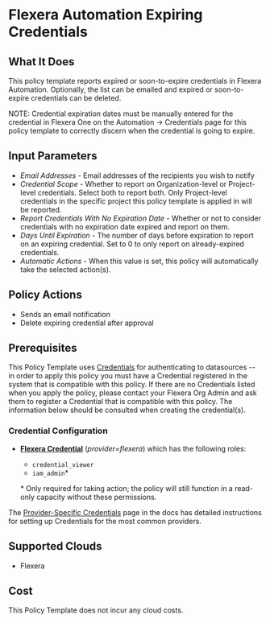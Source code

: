 # Flexera Automation Expiring Credentials

## What It Does

This policy template reports expired or soon-to-expire credentials in Flexera Automation. Optionally, the list can be emailed and expired or soon-to-expire credentials can be deleted.

NOTE: Credential expiration dates must be manually entered for the credential in Flexera One on the Automation -> Credentials page for this policy template to correctly discern when the credential is going to expire.

## Input Parameters

- *Email Addresses* - Email addresses of the recipients you wish to notify
- *Credential Scope* - Whether to report on Organization-level or Project-level credentials. Select both to report both. Only Project-level credentials in the specific project this policy template is applied in will be reported.
- *Report Credentials With No Expiration Date* - Whether or not to consider credentials with no expiration date expired and report on them.
- *Days Until Expiration* - The number of days before expiration to report on an expiring credential. Set to 0 to only report on already-expired credentials.
- *Automatic Actions* - When this value is set, this policy will automatically take the selected action(s).

## Policy Actions

- Sends an email notification
- Delete expiring credential after approval

## Prerequisites

This Policy Template uses [Credentials](https://docs.flexera.com/flexera/EN/Automation/ManagingCredentialsExternal.htm) for authenticating to datasources -- in order to apply this policy you must have a Credential registered in the system that is compatible with this policy. If there are no Credentials listed when you apply the policy, please contact your Flexera Org Admin and ask them to register a Credential that is compatible with this policy. The information below should be consulted when creating the credential(s).

### Credential Configuration

- [**Flexera Credential**](https://docs.flexera.com/flexera/EN/Automation/ProviderCredentials.htm) (*provider=flexera*) which has the following roles:
  - `credential_viewer`
  - `iam_admin`*

  \* Only required for taking action; the policy will still function in a read-only capacity without these permissions.

The [Provider-Specific Credentials](https://docs.flexera.com/flexera/EN/Automation/ProviderCredentials.htm) page in the docs has detailed instructions for setting up Credentials for the most common providers.

## Supported Clouds

- Flexera

## Cost

This Policy Template does not incur any cloud costs.
